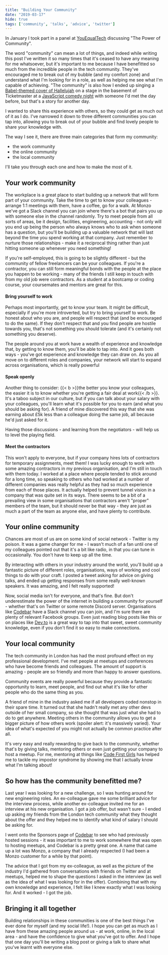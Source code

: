 ```yaml
---
title: "Building Your Community"
date: "2019-03-17"
hide: true
tags: ['community', 'talks', 'advice', 'twitter']
---
```


In January I took part in a panel at [YouEqualTech](https://www.youequaltech.com/) discussing "The Power of Community". 

The word "community" can mean a lot of things, and indeed while writing this post I've written it so many times that it's ceased to have any meaning for me whatsoever, but it's important to me because I have benefitted so much from the incredible people in the tech community. They've encouraged me to break out of my bubble (and my comfort zone) and understand what I'm looking for in a role, as well as helping me see what I'm capable of achieving. "The community" is also how I ended up singing a [Babel-themed cover of Hallelujah](https://github.com/babel/babel/blob/master/SONG.md) on a stage in the basement of Ticketmaster at a [JavaScript comedy night](https://smoosh.fun) with someone I'd met the day before, but that's a story for another day. 

I wanted to share this experience with others, so they could get as much out of it as I do. I've narrowed it down to three different communities you can tap into, allowing you to break out of your bubble and find lovely people to share your knowledge with. 

The way I see it, there are three main categories that form my community:

* the work community
* the online community
* the local community

I'll take you through each one and how to make the most of it.


## Your work community

The workplace is a great place to start building up a network that will form part of your community. Take the time to get to know your colleagues - arrange 1:1 meetings with them, have a coffee, go for a walk. At Monzo we've got a Slack channel you can join where there's a bot that pairs you up with someone else in the channel randomly. Try to meet people from all sorts of areas, be it design, facilities, engineering, accounting - not only will you end up being the person who always knows who to ask when someone has a question, but you'll be building up a valuable network that will last beyond the time you spend working at that company. Just remember to nurture those relationships - make it a reciprocal thing rather than just hitting someone up whenever you need something! 

If you're self-employed, this is going to be slightly different - but the community of fellow freelancers can be your colleagues. If you're a contractor, you can still form meaningful bonds with the people at the place you happen to be working - many of the friends I still keep in touch with from my old job were contractors. As a student at a bootcamp or coding course, your coursemates and mentors are great for this. 

<h4>Bring yourself to work</h4>
Perhaps most importantly, get to know your team. It might be difficult, especially if you're more introverted, but try to bring yourself to work. Be honest about who you are, and people will respect that (and be encouraged to do the same). If they don't respect that and you find people are hostile towards you, that's not something you should tolerate (and it's certainly not something you deserve). 

The people around you at work have a wealth of experience and knowledge that, by getting to know them, you'll be able to tap into. And it goes both ways - you've got experience and knowledge they can draw on. As you all move on to different roles and companies, your network will start to expand across organisations, which is really powerful

<h4>Speak openly</h4>
Another thing to consider: {{< b >}}the better you know your colleagues, the easier it is to know whether you're getting a fair deal at work{{< /b >}}. It's a taboo subject in our culture, but if you can talk about your salary with your colleagues, you'll learn what it's possible for you to earn (and what you should be asking for). A friend of mine discovered this way that she was earning about £5k less than a colleague doing the same job, all because he'd just asked for it.

Having those discussions - and learning from the negotiators - will help us to level the playing field. 

<h4>Meet the contractors</h4>
This won't apply to everyone, but if your company hires lots of contractors for temporary assignments, meet them! I was lucky enough to work with some amazing contractors in my previous organisation, and I'm still in touch with them today. I worked at a place where people tended to stick around for a long time, so speaking to others who had worked at a number of different companies was really helpful as they had so much experience from each of those places. It actually helped to prevent tunnel vision in a company that was quite set in its ways. There seems to be a bit of a prevailing view in some organisations that contractors aren't "proper" members of the team, but it should never be that way - they are just as much a part of the team as anyone else, and have plenty to contribute. 

## Your online community
Chances are most of us are on some kind of social network - Twitter is my poison. It was a game changer for me - I wasn't much of a fan until one of my colleagues pointed out that it's a bit like radio, in that you can tune in occasionally. You don't have to keep up all the time.

By interacting with others in your industry around the world, you'll build up a fantastic picture of different roles, organisations, ways of working and cool things to do with your craft. I posted a tweet asking for advice on giving talks, and ended up getting responses from some really well-known speakers. It was amazing, and I felt really supported! 

Now, social media isn't for everyone, and that's fine. But don't underestimate the power of the internet in building a community for yourself - whether that's on Twitter or some remote Discord server. Organisations like [Codebar](https://www.codebar.com) have a Slack channel you can join, and I'm sure there are plenty of relevant Facebook groups. Even just reading blog posts like this or on places like [Dev.to](https://www.dev.to) is a great way to tap into that sweet, sweet community knowledge, even if you don't find it so easy to make connections.

## Your local community
The tech community in London has had the most profound effect on my professional development. I've met people at meetups and conferences who have become friends and colleagues. The amount of support is amazing - people are so friendly and more than happy to answer questions.

Community events are really powerful because they provide a fantastic opportunity to learn, meet people, and find out what it's like for other people who do the same thing as you. 

A friend of mine in the industry asked me if all developers coded nonstop in their spare time. It turned out that she hadn't really met any other devs outside of her small company, so she thought that was just what she had to do to get anywhere. Meeting others in the community allows you to get a bigger picture of how others work (spoiler alert: it's massively varied). Your idea of what's expected of you might not actually be common practice after all. 

It's very easy and really rewarding to give back to the community, whether that's by giving talks, mentoring others or even just getting your company to host a meetup. For me, mentoring at things like [Code First Girls](https://www.codefirstgirls.co.uk) has helped me to tackle my impostor syndrome by showing me that I actually know what I'm talking about! 

## So how has the community benefitted me? 

Last year I was looking for a new challenge, so I was hunting around for new engineering roles. An ex-colleague gave me some brilliant advice for the interview process, while another ex-colleague invited me for an interview at his new organisation. I got a job offer, but wasn't sure - I ended up asking my friends from the London tech community what they thought about the offer and they helped me to identify what kind of salary I should be asking for.

I went onto the Sponsors page of [Codebar](https://www.codebar.com) to see who had previously hosted sessions - it was important to me to work somewhere that was open to hosting meetups, and Codebar is a pretty great one. A name that came up a lot was Monzo, a company that I already respected (I had been a Monzo customer for a while by that point).  

The advice that I got from my ex-colleague, as well as the picture of the industry I'd gathered from conversations with friends on Twitter and at meetups, helped me to shape the questions I asked in the interview (as well as the idea of what I was looking for in the offer). Combining that with my own knowledge and experience, I felt like I knew exactly what I was looking for. And it worked - I got the job. 

## Bringing it all together

Building relationships in these communities is one of the best things I've ever done for myself (and my social life!). I hope you can get as much as I have from these amazing people around us - at work, online, in the local area - and have the confidence to give what you've got to offer. And I hope that one day you'll be writing a blog post or giving a talk to share what you've learnt with everyone else. 